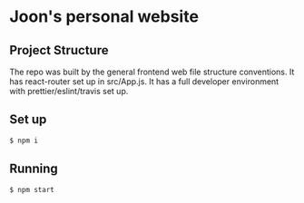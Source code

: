# Joon's personal website

## Project Structure
The repo was built by the general frontend web file structure conventions.  It has react-router set up in src/App.js.  It has a full developer environment with prettier/eslint/travis set up.

## Set up
```bash
$ npm i
```
## Running
```bash
$ npm start
```
